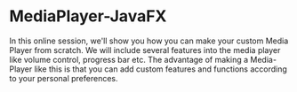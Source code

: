 # MediaPlayer-JavaFX
In this online session, we'll show you how you can make your custom Media Player from scratch. We will include several features into the media player like volume control, progress bar etc. The advantage of making a Media-Player like this is that you can add custom features and functions according to your personal preferences.
